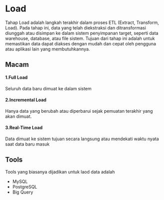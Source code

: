 # Load
Tahap Load adalah langkah terakhir dalam proses ETL (Extract, Transform, Load). Pada tahap ini, data yang telah diekstraksi dan ditransformasi diunggah atau disimpan ke dalam sistem penyimpanan target, seperti data warehouse, database, atau file sistem. Tujuan dari tahap ini adalah untuk memastikan data dapat diakses dengan mudah dan cepat oleh pengguna atau aplikasi lain yang membutuhkannya.

## Macam
#### 1.Full Load
Seluruh data baru dimuat ke dalam sistem

#### 2.Incremental Load
Hanya data yang berubah atau diperbarui sejak pemuatan terakhir yang akan dimuat.

#### 3.Real-Time Load
Data dimuat ke sistem tujuan secara langsung atau mendekati waktu nyata saat data baru masuk

## Tools
Tools yang biasanya dijadikan untuk laod data adalah
- MySQL
- PostgreSQL
- Big Query
